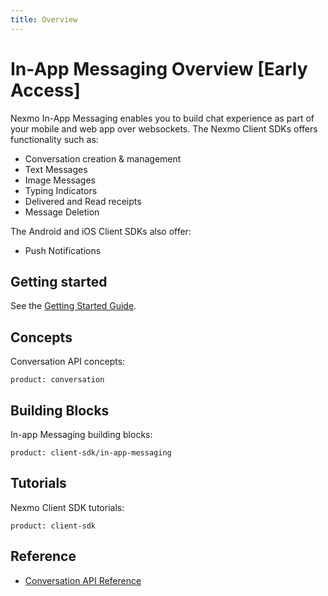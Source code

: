 ```yaml
---
title: Overview
---
```


# In-App Messaging Overview [Early Access]

Nexmo In-App Messaging enables you to build chat experience as part of your mobile and web app over websockets. The Nexmo Client SDKs offers functionality such as:

* Conversation creation & management
* Text Messages
* Image Messages
* Typing Indicators
* Delivered and Read receipts
* Message Deletion

The Android and iOS Client SDKs also offer:

* Push Notifications

## Getting started

See the [Getting Started Guide](/task/client-sdk-getting-started).

## Concepts

Conversation API concepts:

```concept_list
product: conversation
```

## Building Blocks

In-app Messaging building blocks:

```building_block_list
product: client-sdk/in-app-messaging
```

## Tutorials

Nexmo Client SDK tutorials:

```tutorials
product: client-sdk
```

## Reference

* [Conversation API Reference](/api/conversation)
